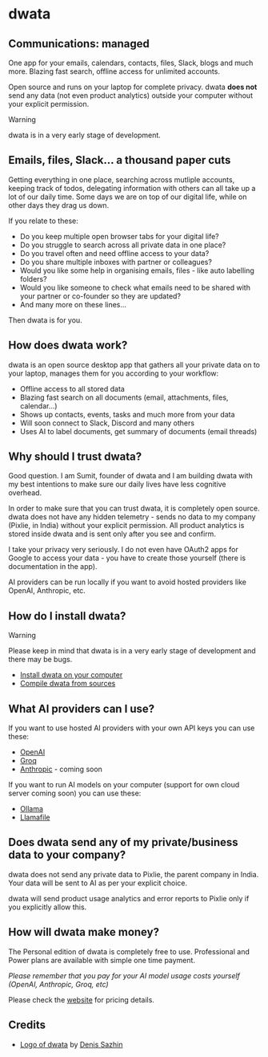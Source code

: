 # dwata

## Communications: managed

One app for your emails, calendars, contacts, files, Slack, blogs and much more.
Blazing fast search, offline access for unlimited accounts.

Open source and runs on your laptop for complete privacy. dwata **does not** send any data (not even product analytics) outside your computer without your explicit permission.

> [!WARNING]
>
> dwata is in a very early stage of development.

## Emails, files, Slack... a thousand paper cuts

Getting everything in one place, searching across mutliple accounts, keeping track of todos, delegating information with others can all take up a lot of our daily time. Some days we are on top of our digital life, while on other days they drag us down.

If you relate to these:

- Do you keep multiple open browser tabs for your digital life?
- Do you struggle to search across all private data in one place?
- Do you travel often and need offline access to your data?
- Do you share multiple inboxes with partner or colleagues?
- Would you like some help in organising emails, files - like auto labelling folders?
- Would you like someone to check what emails need to be shared with your partner or co-founder so they are updated?
- And many more on these lines...

Then dwata is for you.

## How does dwata work?

dwata is an open source desktop app that gathers all your private data on to your laptop, manages them for you according to your workflow:

- Offline access to all stored data
- Blazing fast search on all documents (email, attachments, files, calendar...)
- Shows up contacts, events, tasks and much more from your data
- Will soon connect to Slack, Discord and many others
- Uses AI to label documents, get summary of documents (email threads)

## Why should I trust dwata?

Good question. I am Sumit, founder of dwata and I am building dwata with my best intentions to make sure our daily lives have less cognitive overhead.

In order to make sure that you can trust dwata, it is completely open source. dwata does not have any hidden telemetry - sends no data to my company (Pixlie, in India) without your explicit permission. All product analytics is stored inside dwata and is sent only after you see and confirm.

I take your privacy very seriously. I do not even have OAuth2 apps for Google to access your data - you have to create those yourself (there is documentation in the app).

AI providers can be run locally if you want to avoid hosted providers like OpenAI, Anthropic, etc.

## How do I install dwata?

> [!WARNING]
>
> Please keep in mind that dwata is in a very early stage of development and there may be bugs.

- [Install dwata on your computer](./docs/INSTALL.md)
- [Compile dwata from sources](./docs/SETUP.md)

## What AI providers can I use?

If you want to use hosted AI providers with your own API keys you can use these:

- [OpenAI](https://platform.openai.com/docs/models)
- [Groq](https://console.groq.com/docs/models)
- [Anthropic](https://www.anthropic.com/product) - coming soon

If you want to run AI models on your computer (support for own cloud server coming soon) you can use these:

- [Ollama](https://ollama.com/library)
- [Llamafile](https://github.com/Mozilla-Ocho/llamafile)

## Does dwata send any of my private/business data to your company?

dwata does not send any private data to Pixlie, the parent company in India. Your data will be sent to AI as per your explicit choice.

dwata will send product usage analytics and error reports to Pixlie only if you explicitly allow this.

## How will dwata make money?

The Personal edition of dwata is completely free to use. Professional and Power plans are available with simple one time payment.

_Please remember that you pay for your AI model usage costs yourself (OpenAI, Anthropic, Groq, etc)_

Please check the [website](https://dwata.com/pricing) for pricing details.

## Credits

- [Logo of dwata](https://www.iconfinder.com/iconsets/business-and-finance-colorful-free-hand-drawn-set) by [Denis Sazhin](https://iconka.com/)
